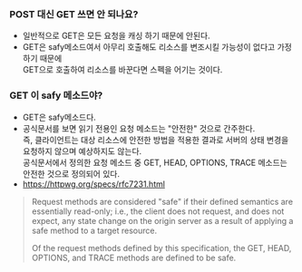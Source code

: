 ### POST 대신 GET 쓰면 안 되나요?

* 일반적으로 GET은 모든 요청을 캐싱 하기 때문에 안된다.
* GET은 safy메소드여서 아무리 호출해도 리소스를 변조시킬 가능성이 없다고 가정하기 때문에  
  GET으로 호출하여 리소스를 바꾼다면 스펙을 어기는 것이다.
  



### GET 이 safy 메소드야?

* GET은 safy메소드다.
* 공식문서를 보면 읽기 전용인 요청 메소드는 "안전한" 것으로 간주한다.  
  즉, 클라이언트는 대상 리소스에 안전한 방법을 적용한 결과로 서버의 상태 변경을 요청하지 않으며 예상하지도 않는다.  
  공식문서에서 정의한 요청 메소드 중 GET, HEAD, OPTIONS, TRACE 메소드는 안전한 것으로 정의되어 있다.
* <https://httpwg.org/specs/rfc7231.html>
> Request methods are considered "safe" if their defined semantics are essentially read-only; i.e., the client does not request, and does not expect, any state change on the origin server as a result of applying a safe method to a target resource.
>
> Of the request methods defined by this specification, the GET, HEAD, OPTIONS, and TRACE methods are defined to be safe.
